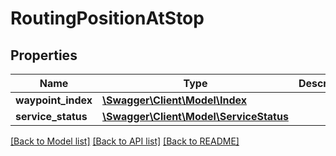 # RoutingPositionAtStop

## Properties
Name | Type | Description | Notes
------------ | ------------- | ------------- | -------------
**waypoint_index** | [**\Swagger\Client\Model\Index**](Index.md) |  | 
**service_status** | [**\Swagger\Client\Model\ServiceStatus**](ServiceStatus.md) |  | 

[[Back to Model list]](../../README.md#documentation-for-models) [[Back to API list]](../../README.md#documentation-for-api-endpoints) [[Back to README]](../../README.md)

